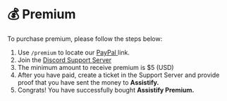 # 💰 Premium

To purchase premium, please follow the steps below:

1. Use `/premium` to locate our [PayPal ](https://premium.assistifybot.xyz)link.
2. Join the [Discord Support Server](https://support.assistifybot.xyz)
3. The minimum amount to receive premium is $5 (USD)
4. After you have paid, create a ticket in the Support Server and provide proof that you have sent the money to **Assistify.**
5. Congrats! You have successfully bought **Assistify Premium.**
